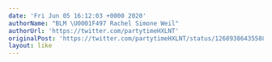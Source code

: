 ```yaml
---
date: 'Fri Jun 05 16:12:03 +0000 2020'
authorName: "BLM \U0001F497 Rachel Simone Weil"
authorUrl: 'https://twitter.com/partytimeHXLNT'
originalPost: 'https://twitter.com/partytimeHXLNT/status/1268938643558842368'
layout: like
---
```


